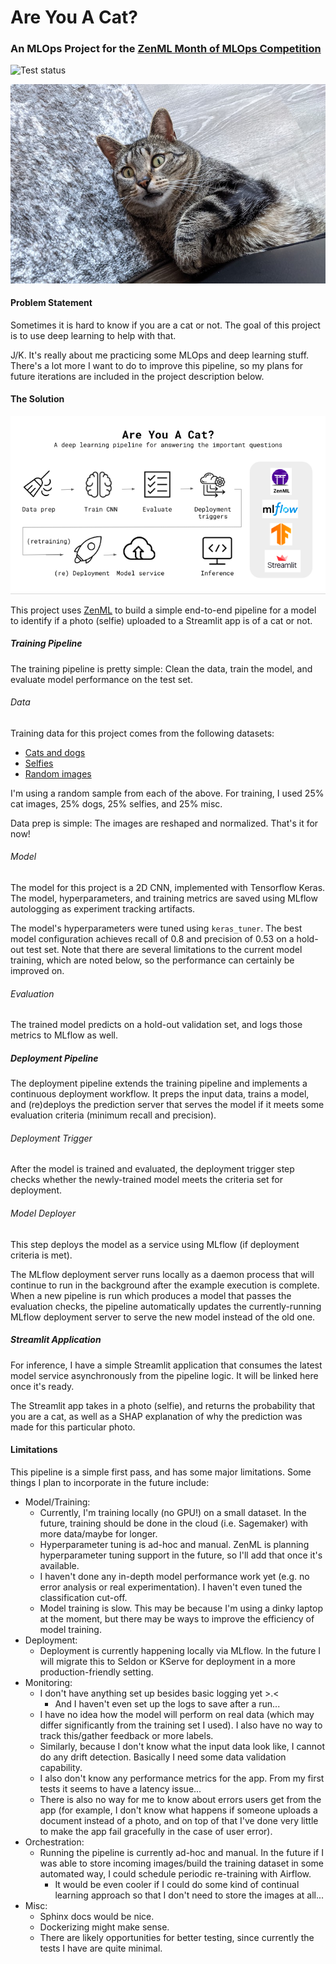 # Are You A Cat?
### An MLOps Project for the [ZenML Month of MLOps Competition](https://blog.zenml.io/mlops-competition/)

![Test status](https://github.com/MarinaWyss/zenml-mlops-competition/workflows/run-tests/badge.svg)

![my cat](https://github.com/MarinaWyss/are-you-a-cat/blob/main/_assets/cat.jpg?raw=true)

#### Problem Statement
Sometimes it is hard to know if you are a cat or not. The goal of this project is to use deep learning to help with that.

J/K. It's really about me practicing some MLOps and deep learning stuff. There's a lot more I want to do to improve this pipeline, so my plans for future iterations are included in the project description below.

#### The Solution

![pipeline](https://github.com/MarinaWyss/are-you-a-cat/blob/main/_assets/pipeline.png?raw=true)

This project uses [ZenML](https://zenml.io/home) to build a simple end-to-end pipeline for a model to identify if a photo (selfie) uploaded to a Streamlit app is of a cat or not.

##### Training Pipeline

The training pipeline is pretty simple: Clean the data, train the model, and evaluate model performance on the test set.

###### Data

Training data for this project comes from the following datasets:
- [Cats and dogs](https://github.com/rpeden/cat-or-not/releases)
- [Selfies](https://www.kaggle.com/datasets/jigrubhatt/selfieimagedetectiondataset)
- [Random images](https://www.kaggle.com/datasets/shamsaddin97/image-captioning-dataset-random-images?resource=download)

I'm using a random sample from each of the above. For training, I used 25% cat images, 25% dogs, 25% selfies, and 25% misc.

Data prep is simple: The images are reshaped and normalized. That's it for now!

###### Model

The model for this project is a 2D CNN, implemented with Tensorflow Keras. The model, hyperparameters, and training metrics are saved using MLflow autologging as experiment tracking artifacts.

The model's hyperparameters were tuned using `keras_tuner`. The best model configuration achieves recall of 0.8 and precision of 0.53 on a hold-out test set. Note that there are several limitations to the current model training, which are noted below, so the performance can certainly be improved on.

###### Evaluation

The trained model predicts on a hold-out validation set, and logs those metrics to MLflow as well.

##### Deployment Pipeline

The deployment pipeline extends the training pipeline and implements a continuous deployment workflow. It preps the input data, trains a model, and (re)deploys the prediction server that serves the model if it meets some evaluation criteria (minimum recall and precision).

###### Deployment Trigger

After the model is trained and evaluated, the deployment trigger step checks whether the newly-trained model meets the criteria set for deployment.

###### Model Deployer

This step deploys the model as a service using MLflow (if deployment criteria is met). 

The MLflow deployment server runs locally as a daemon process that will continue to run in the background after the example execution is complete. When a new pipeline is run which produces a model that passes the evaluation checks, the pipeline automatically updates the currently-running MLflow deployment server to serve the new model instead of the old one.

##### Streamlit Application

For inference, I have a simple Streamlit application that consumes the latest model service asynchronously from the pipeline logic. It will be linked here once it's ready.

The Streamlit app takes in a photo (selfie), and returns the probability that you are a cat, as well as a SHAP explanation of why the prediction was made for this particular photo.

#### Limitations

This pipeline is a simple first pass, and has some major limitations. Some things I plan to incorporate in the future include:

- Model/Training:
  - Currently, I'm training locally (no GPU!) on a small dataset. In the future, training should be done in the cloud (i.e. Sagemaker) with more data/maybe for longer.
  - Hyperparameter tuning is ad-hoc and manual. ZenML is planning hyperparameter tuning support in the future, so I'll add that once it's available.
  - I haven't done any in-depth model performance work yet (e.g. no error analysis or real experimentation). I haven't even tuned the classification cut-off.
  - Model training is slow. This may be because I'm using a dinky laptop at the moment, but there may be ways to improve the efficiency of model training.
- Deployment:
  - Deployment is currently happening locally via MLflow. In the future I will migrate this to Seldon or KServe for deployment in a more production-friendly setting.
- Monitoring:
  - I don't have anything set up besides basic logging yet >.<
    - And I haven't even set up the logs to save after a run...
  - I have no idea how the model will perform on real data (which may differ significantly from the training set I used). I also have no way to track this/gather feedback or more labels.
  - Similarly, because I don't know what the input data look like, I cannot do any drift detection. Basically I need some data validation capability.
  - I also don't know any performance metrics for the app. From my first tests it seems to have a latency issue...
  - There is also no way for me to know about errors users get from the app (for example, I don't know what happens if someone uploads a document instead of a photo, and on top of that I've done very little to make the app fail gracefully in the case of user error).
- Orchestration:
  - Running the pipeline is currently ad-hoc and manual. In the future if I was able to store incoming images/build the training dataset in some automated way, I could schedule periodic re-training with Airflow.
    - It would be even cooler if I could do some kind of continual learning approach so that I don't need to store the images at all...
- Misc:
  - Sphinx docs would be nice.
  - Dockerizing might make sense.
  - There are likely opportunities for better testing, since currently the tests I have are quite minimal.
